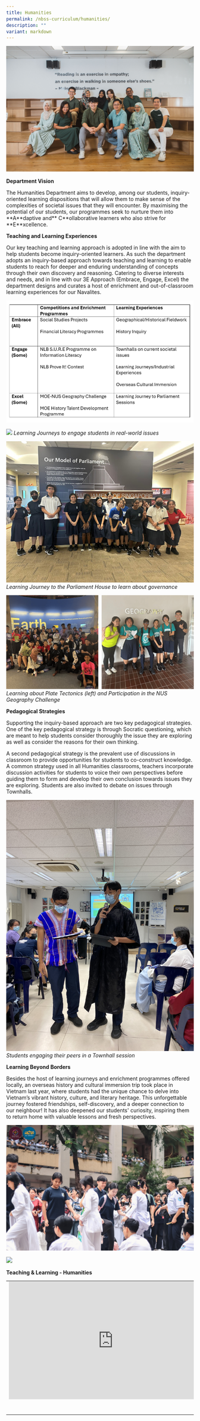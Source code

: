 ```yaml
---
title: Humanities
permalink: /nbss-curriculum/humanities/
description: ""
variant: markdown
---
```

![](/images/7__Humanities__1_.jpg)

<p><strong>Department Vision</strong></p>
<p>The Humanities Department aims to develop, among our students, inquiry-oriented learning dispositions that will allow them to make sense of the complexities of societal issues that they will encounter. By maximising the potential of our students, our programmes seek to nurture them into **A**daptive and** C**ollaborative learners who also strive for **E**xcellence. <br></p>

<p><strong>Teaching and Learning Experiences</strong></p>
<p>Our key teaching and learning approach is adopted in line with the aim to help students become inquiry-oriented learners. As such the department adopts an inquiry-based approach towards teaching and learning to enable students to reach for deeper and enduring understanding of concepts through their own discovery and reasoning. Catering to diverse interests and needs, and in line with our 3E Approach (Embrace, Engage, Excel) the department designs and curates a host of enrichment and out-of-classroom learning experiences for our Navalites.</p>

![](/images/2025_03_30_174216.png)

![](/images/HumLJ__1_.png) *Learning Journeys to engage students in real-world issues*

![](/images/unnamed__1_.jpg)*Learning Journey to the Parliament House to learn about governance*

![](/images/HumLJ3__1_.png) *Learning about Plate Tectonics (left) and Participation in the NUS Geography Challenge*

**Pedagogical Strategies**
<p>Supporting the inquiry-based approach are two key pedagogical strategies. One of the key pedagogical strategy is through Socratic questioning, which are meant to help students consider thoroughly the issue they are exploring as well as consider the reasons for their own thinking.</p>
<p>A second pedagogical strategy is the prevalent use of discussions in classroom to provide opportunities for students to co-construct knowledge. A common strategy used in all Humanities classrooms, teachers  incorporate discussion activities for students to voice their own perspectives before guiding them to form and develop their own conclusion towards issues they are exploring. Students are also invited to debate on issues through Townhalls. </p>
	
![](/images/Townhall_2.jpg) *Students engaging their peers in a Townhall session*

**Learning Beyond Borders**

Besides the host of learning journeys and enrichment programmes offered locally, an overseas history and cultural immersion trip took place in Vietnam last year, where students had the unique chance to delve into Vietnam’s vibrant history, culture, and literary heritage. This unforgettable journey fostered friendships, self-discovery, and a deeper connection to our neighbour! It has also deepened our students' curiosity, inspiring them to return home with valuable lessons and fresh perspectives.

![](/images/480299740_585153311192161_5390346312142839196_n.jpg)

![](/images/Picture12__1_.png)
	
<p><strong>Teaching &amp; Learning - Humanities</strong>&nbsp;</p>
<table>
<tbody>
<tr>
<td><iframe src="https://www.youtube.com/embed/WseBrGV7txQ" width="560" height="315" frameborder="0" allowfullscreen="allowfullscreen"></iframe><br><br><br></td>
<td><iframe src="https://www.youtube.com/embed/K_73-DqCj0M" width="560" height="315" frameborder="0" allowfullscreen="allowfullscreen"></iframe></td>
<td><iframe src="https://www.youtube.com/embed/PPswoG5BqdQ" width="560" height="315" frameborder="0" allowfullscreen="allowfullscreen"></iframe></td>
</tr>
</tbody>
</table>
<br>
